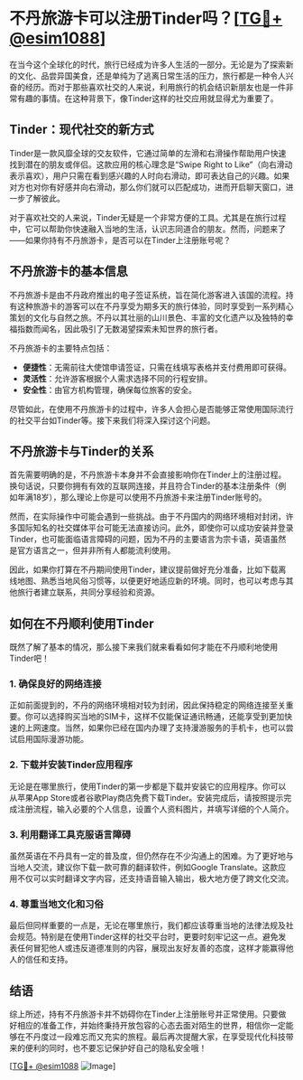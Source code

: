 # 不丹旅游卡可以注册Tinder吗？[[TG💪+ @esim1088](https://t.me/s/esim1088)]

在当今这个全球化的时代，旅行已经成为许多人生活的一部分。无论是为了探索新的文化、品尝异国美食，还是单纯为了逃离日常生活的压力，旅行都是一种令人兴奋的经历。而对于那些喜欢社交的人来说，利用旅行的机会结识新朋友也是一件非常有趣的事情。在这种背景下，像Tinder这样的社交应用就显得尤为重要了。

## Tinder：现代社交的新方式

Tinder是一款风靡全球的交友软件，它通过简单的左滑和右滑操作帮助用户快速找到潜在的朋友或伴侣。这款应用的核心理念是“Swipe Right to Like”（向右滑动表示喜欢），用户只需在看到感兴趣的人时向右滑动，即可表达自己的兴趣。如果对方也对你有好感并向右滑动，那么你们就可以匹配成功，进而开启聊天窗口，进一步了解彼此。

对于喜欢社交的人来说，Tinder无疑是一个非常方便的工具。尤其是在旅行过程中，它可以帮助你快速融入当地的生活，认识志同道合的朋友。然而，问题来了——如果你持有不丹旅游卡，是否可以在Tinder上注册账号呢？

## 不丹旅游卡的基本信息

不丹旅游卡是由不丹政府推出的电子签证系统，旨在简化游客进入该国的流程。持有这种旅游卡的游客可以在不丹享受为期多天的旅行体验，同时享受到一系列精心策划的文化与自然之旅。不丹以其壮丽的山川景色、丰富的文化遗产以及独特的幸福指数而闻名，因此吸引了无数渴望探索未知世界的旅行者。

不丹旅游卡的主要特点包括：

- **便捷性**：无需前往大使馆申请签证，只需在线填写表格并支付费用即可获得。
- **灵活性**：允许游客根据个人需求选择不同的行程安排。
- **安全性**：由官方机构管理，确保每位旅客的安全。

尽管如此，在使用不丹旅游卡的过程中，许多人会担心是否能够正常使用国际流行的社交平台如Tinder等。接下来我们将深入探讨这个问题。

## 不丹旅游卡与Tinder的关系

首先需要明确的是，不丹旅游卡本身并不会直接影响你在Tinder上的注册过程。换句话说，只要你拥有有效的互联网连接，并且符合Tinder的基本注册条件（例如年满18岁），那么理论上你是可以使用不丹旅游卡来注册Tinder账号的。

然而，在实际操作中可能会遇到一些挑战。由于不丹国内的网络环境相对封闭，许多国际知名的社交媒体平台可能无法直接访问。此外，即使你可以成功安装并登录Tinder，也可能面临语言障碍的问题，因为不丹的主要语言为宗卡语，英语虽然是官方语言之一，但并非所有人都能流利使用。

因此，如果你打算在不丹期间使用Tinder，建议提前做好充分准备，比如下载离线地图、熟悉当地风俗习惯等，以便更好地适应新的环境。同时，也可以考虑与其他旅行者建立联系，共同分享经验和资源。

## 如何在不丹顺利使用Tinder

既然了解了基本的情况，那么接下来我们就来看看如何才能在不丹顺利地使用Tinder吧！

### 1. 确保良好的网络连接

正如前面提到的，不丹的网络环境相对较为封闭，因此保持稳定的网络连接至关重要。你可以选择购买当地的SIM卡，这样不仅能保证通讯畅通，还能享受到更加快速的上网速度。当然，如果你已经在国内办理了支持漫游服务的手机卡，也可以尝试启用国际漫游功能。

### 2. 下载并安装Tinder应用程序

无论是在哪里旅行，使用Tinder的第一步都是下载并安装它的应用程序。你可以从苹果App Store或者谷歌Play商店免费下载Tinder。安装完成后，请按照提示完成注册流程，输入必要的个人信息，设置个人资料图片，并填写详细的个人简介。

### 3. 利用翻译工具克服语言障碍

虽然英语在不丹具有一定的普及度，但仍然存在不少沟通上的困难。为了更好地与当地人交流，建议你下载一款可靠的翻译软件，例如Google Translate。这款应用不仅可以实时翻译文字内容，还支持语音输入输出，极大地方便了跨文化交流。

### 4. 尊重当地文化和习俗

最后但同样重要的一点是，无论在哪里旅行，我们都应该尊重当地的法律法规及社会规范。特别是在使用Tinder这样的社交平台时，更要时刻牢记这一点。避免发表任何冒犯他人或违反道德准则的内容，展现出友好友善的态度，这样才能赢得他人的信任和支持。

## 结语

综上所述，持有不丹旅游卡并不妨碍你在Tinder上注册账号并正常使用。只要做好相应的准备工作，并始终秉持开放包容的心态去面对陌生的世界，相信你一定能够在不丹度过一段难忘而又充实的旅程。最后再次提醒大家，在享受现代化科技带来的便利的同时，也不要忘记保护好自己的隐私安全哦！

[[TG💪+ @esim1088](https://t.me/s/esim1088) ![Image](https://i.postimg.cc/4NQfJmqS/Snipaste-2025-05-13-00-14-12.png)]